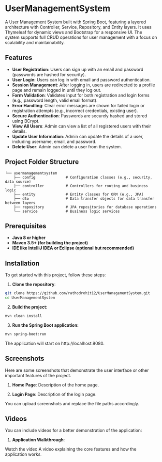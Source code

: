 # UserManagementSystem
A User Management System built with Spring Boot, featuring a layered architecture with Controller, Service, Repository, and Entity layers. It uses Thymeleaf for dynamic views and Bootstrap for a responsive UI. The system supports full CRUD operations for user management with a focus on scalability and maintainability.


## Features
- **User Registration**: Users can sign up with an email and password (passwords are hashed for security).
- **User Login**: Users can log in with email and password authentication.
- **Session Management**: After logging in, users are redirected to a profile page and remain logged in until they log out.
- **Form Validation**: Validates input for both registration and login forms (e.g., password length, valid email format).
- **Error Handling**: Clear error messages are shown for failed login or registration attempts (e.g., incorrect credentials, existing user).
- **Secure Authentication**: Passwords are securely hashed and stored using BCrypt.
- **View All Users**: Admin can view a list of all registered users with their details.
- **Update User Information**: Admin can update the details of a user, including username, email, and password.
- **Delete User**: Admin can delete a user from the system.


## Project Folder Structure
```
└── usermanagementsystem
    ├── config              # Configuration classes (e.g., security, data source)
    ├── controller          # Controllers for routing and business logic
    ├── entity              # Entity classes for ORM (e.g., JPA)
    ├── dto                 # Data transfer objects for data transfer between layers
    ├── repository          # JPA repositories for database operations
    └── service             # Business logic services

```

## Prerequisites
- **Java 8 or higher**
- **Maven 3.5+ (for building the project)**
- **IDE like IntelliJ IDEA or Eclipse (optional but recommended)**


## Installation
To get started with this project, follow these steps:

1. **Clone the repository**:

```bash
git clone https://github.com/rathodrohit12/UserManagementSystem.git
cd UserManagementSystem
```
2. **Build the project**:
```bash
mvn clean install
```
3. **Run the Spring Boot application**:

```bash
mvn spring-boot:run
```
The application will start on http://localhost:8080.


## Screenshots
Here are some screenshots that demonstrate the user interface or other important features of the project.

1. **Home Page**:
Description of the home page.

2. **Login Page**:
Description of the login page.

You can upload screenshots and replace the file paths accordingly.

## Videos
You can include videos for a better demonstration of the application:

1. **Application Walkthrough**:

Watch the video A video explaining the core features and how the application works.




